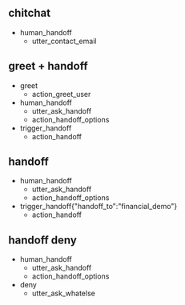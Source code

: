 ## chitchat
* human_handoff
    - utter_contact_email

## greet + handoff
* greet
    - action_greet_user
* human_handoff
    - utter_ask_handoff
    - action_handoff_options
* trigger_handoff
    - action_handoff

## handoff
* human_handoff
  - utter_ask_handoff
  - action_handoff_options
* trigger_handoff{"handoff_to":"financial_demo"}
  - action_handoff

## handoff deny
* human_handoff
  - utter_ask_handoff
  - action_handoff_options
* deny
  - utter_ask_whatelse

